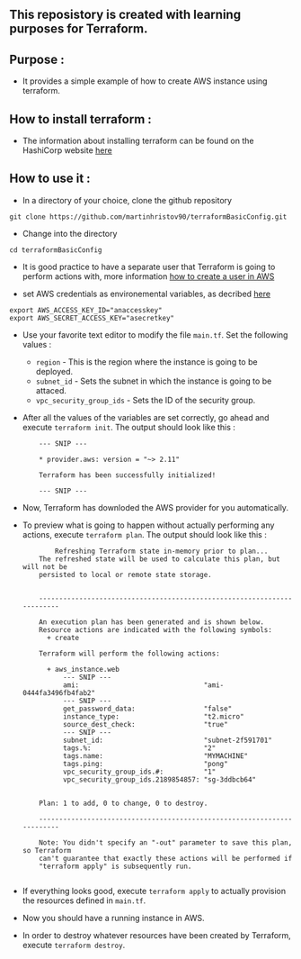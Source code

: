 ## This reposistory is created with learning purposes for Terraform.

## Purpose :

- It provides a simple example of how to create AWS instance using terraform.

## How to install terraform : 

- The information about installing terraform can be found on the HashiCorp website 
[here](https://learn.hashicorp.com/terraform/getting-started/install.html)

## How to use it :

- In a directory of your choice, clone the github repository 
```
git clone https://github.com/martinhristov90/terraformBasicConfig.git
```

- Change into the directory
```
cd terraformBasicConfig
```

- It is good practice to have a separate user that Terraform is going to perform actions with, more information [how to create a user in AWS](https://docs.aws.amazon.com/IAM/latest/UserGuide/id_users.html)

- set AWS credentials as environemental variables, as decribed [here](https://www.terraform.io/docs/providers/aws/index.html#environment-variables)

```
export AWS_ACCESS_KEY_ID="anaccesskey"
export AWS_SECRET_ACCESS_KEY="asecretkey"
```

- Use your favorite text editor to modify the file `main.tf`. Set the following values : 
    - `region`     - This is the region where the instance is going to be deployed.
    - `subnet_id`  - Sets the subnet in which the instance is going to be attaced.
    - `vpc_security_group_ids` - Sets the ID of the security group.
    
- After all the values of the variables are set correctly, go ahead and execute `terraform init`. 
The output should look like this :

    ```shell
        --- SNIP ---

        * provider.aws: version = "~> 2.11"

        Terraform has been successfully initialized!

        --- SNIP ---
    ```
    
- Now, Terraform has downloded the AWS provider for you automatically.
- To preview what is going to happen without actually performing any actions, execute `terraform plan`. The output should look like this :

    ```shell
            Refreshing Terraform state in-memory prior to plan...
        The refreshed state will be used to calculate this plan, but will not be
        persisted to local or remote state storage.
        
        
        ------------------------------------------------------------------------
        
        An execution plan has been generated and is shown below.
        Resource actions are indicated with the following symbols:
          + create
        
        Terraform will perform the following actions:
        
          + aws_instance.web
              --- SNIP ---
              ami:                               "ami-0444fa3496fb4fab2"
              --- SNIP ---
              get_password_data:                 "false"
              instance_type:                     "t2.micro"
              source_dest_check:                 "true"
              --- SNIP ---
              subnet_id:                         "subnet-2f591701"
              tags.%:                            "2"
              tags.name:                         "MYMACHINE"
              tags.ping:                         "pong"
              vpc_security_group_ids.#:          "1"
              vpc_security_group_ids.2189854857: "sg-3ddbcb64"
        
        
        Plan: 1 to add, 0 to change, 0 to destroy.
        
        ------------------------------------------------------------------------
        
        Note: You didn't specify an "-out" parameter to save this plan, so Terraform
        can't guarantee that exactly these actions will be performed if
        "terraform apply" is subsequently run.
        
    ```
    
- If everything looks good, execute `terraform apply` to actually provision the resources defined in `main.tf`.
- Now you should have a running instance in AWS.

- In order to destroy whatever resources have been created by Terraform, execute `terraform destroy`. 


